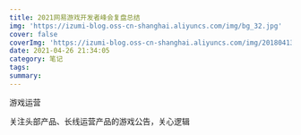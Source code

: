 ```yaml
---
title: 2021网易游戏开发者峰会复盘总结
img: 'https://izumi-blog.oss-cn-shanghai.aliyuncs.com/img/bg_32.jpg'
cover: false
coverImg: 'https://izumi-blog.oss-cn-shanghai.aliyuncs.com/img/20180413101445_VXV2l.png'
date: 2021-04-26 21:34:05
category: 笔记
tags:
summary:
---
```


<!--more-->

游戏运营

关注头部产品、长线运营产品的游戏公告，关心逻辑

